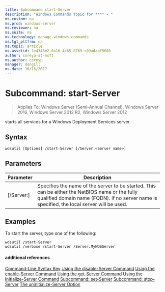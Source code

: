 ```yaml
---
title: Subcommand start-Server
description: "Windows Commands topic for **** - "
ms.custom: na
ms.prod: windows-server
ms.reviewer: na
ms.suite: na
ms.technology: manage-windows-commands
ms.tgt_pltfrm: na
ms.topic: article
ms.assetid: 1e4343e2-0a16-4e65-8769-c09adaef5680
author: coreyp-at-msft
ms.author: coreyp
manager: dongill
ms.date: 10/16/2017
---
```

# Subcommand: start-Server

>Applies To: Windows Server (Semi-Annual Channel), Windows Server 2016, Windows Server 2012 R2, Windows Server 2012

starts all services for a Windows Deployment Services server.
## Syntax
```
wdsutil [Options] /start-Server [/Server:<Server name>]
```
## Parameters
|Parameter|Description|
|-------|--------|
|[/Server:<Server name>]|Specifies the name of the server to be started. This can be either the NetBIOS name or the fully qualified domain name (FQDN). If no server name is specified, the local server will be used.|
## <a name="BKMK_examples"></a>Examples
To start the server, type one of the following:
```
wdsutil /start-Server
wdsutil /verbose /start-Server /Server:MyWDSServer
```
#### additional references
[Command-Line Syntax Key](command-line-syntax-key.md)
[Using the disable-Server Command](using-the-disable-server-command.md)
[Using the enable-Server Command](using-the-enable-server-command.md)
[Using the get-Server Command](using-the-get-server-command.md)
[Using the Initialize-Server Command](using-the-initialize-server-command.md)
[Subcommand: set-Server](subcommand-set-server.md)
[Subcommand: stop-Server](subcommand-stop-server.md)
[The uninitialize-Server Option](the-uninitialize-server-option.md)
